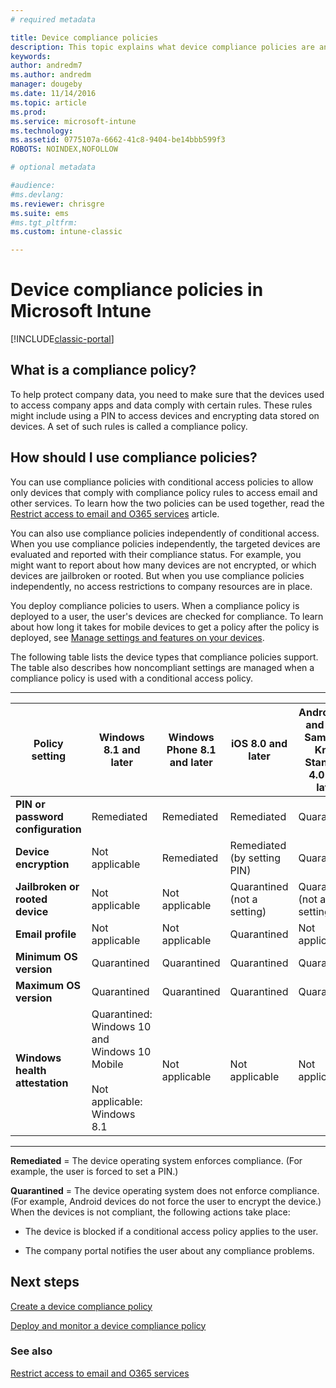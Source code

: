 ```yaml
---
# required metadata

title: Device compliance policies 
description: This topic explains what device compliance policies are and how they work.
keywords:
author: andredm7
ms.author: andredm
manager: dougeby
ms.date: 11/14/2016
ms.topic: article
ms.prod:
ms.service: microsoft-intune
ms.technology:
ms.assetid: 0775107a-6662-41c8-9404-be14bbb599f3
ROBOTS: NOINDEX,NOFOLLOW

# optional metadata

#audience:
#ms.devlang:
ms.reviewer: chrisgre
ms.suite: ems
#ms.tgt_pltfrm:
ms.custom: intune-classic

---
```


# Device compliance policies in Microsoft Intune

[!INCLUDE[classic-portal](../includes/classic-portal.md)]

## What is a compliance policy?
To help protect company data, you need to make sure that the devices used to access company apps and data comply with certain rules. These rules might include using a PIN to access devices and encrypting data stored on devices. A set of such rules is called a compliance policy.

## How should I use compliance policies?
You can use compliance policies with conditional access policies to allow only devices that comply with compliance policy rules to access email and other services. To learn how the two policies can be used together, read the [Restrict access to email and O365 services](restrict-access-to-email-and-o365-services-with-microsoft-intune.md) article.

You can also use compliance policies independently of conditional access. When you use compliance policies independently, the targeted devices are evaluated and reported with their compliance status. For example, you might want to report about how many devices are not encrypted, or which devices are jailbroken or rooted. But when you use compliance policies independently, no access restrictions to company resources are in place.

You deploy compliance policies to users. When a compliance policy is deployed to a user, the user's devices are checked for compliance.
To learn about how long it takes for mobile devices to get a policy after the policy is deployed, see [Manage settings and features on your devices](/intune-classic/deploy-use/manage-settings-and-features-on-your-devices-with-microsoft-intune-policies#frequently-asked-questions-about-intune-policies).

The following table lists the device types that compliance policies support. The table also describes how noncompliant settings are managed when a compliance policy is used with a conditional access policy.

-----------------------------

|Policy setting| Windows 8.1 and later| Windows Phone 8.1 and later| iOS 8.0 and later|Android 4.0 and later<br/>Samsung Knox Standard 4.0 and later|
|-----|----|----|----|----|
|**PIN or password configuration** |Remediated|Remediated|Remediated|Quarantined|
|**Device encryption**|Not applicable|Remediated|Remediated (by setting PIN)|Quarantined|
|**Jailbroken or rooted device**|Not applicable|Not applicable|Quarantined (not a setting)|Quarantined (not a setting)|
|**Email profile**|Not applicable|Not applicable|Quarantined|Not applicable|
|**Minimum OS version**|Quarantined|Quarantined|Quarantined|Quarantined|
|**Maximum OS version**|Quarantined|Quarantined|Quarantined|Quarantined|
|**Windows health attestation**|Quarantined: Windows 10 and Windows 10 Mobile<br /><br />Not applicable: Windows 8.1|Not applicable|Not applicable|Not applicable|

------------------------------

**Remediated** = The device operating system enforces compliance. (For example, the user is forced to set a PIN.)

**Quarantined** = The device operating system does not enforce compliance. (For example, Android devices do not force the user to encrypt the device.) When the devices is not compliant, the following actions take place:

-   The device is blocked if a conditional access policy applies to the user.

-   The company portal notifies the user about any compliance problems.

## Next steps
[Create a device compliance policy](create-a-device-compliance-policy-in-microsoft-intune.md)

[Deploy and monitor a device compliance policy](deploy-and-monitor-a-device-compliance-policy-in-microsoft-intune.md)

### See also
[Restrict access to email and O365 services](restrict-access-to-email-and-o365-services-with-microsoft-intune.md)
